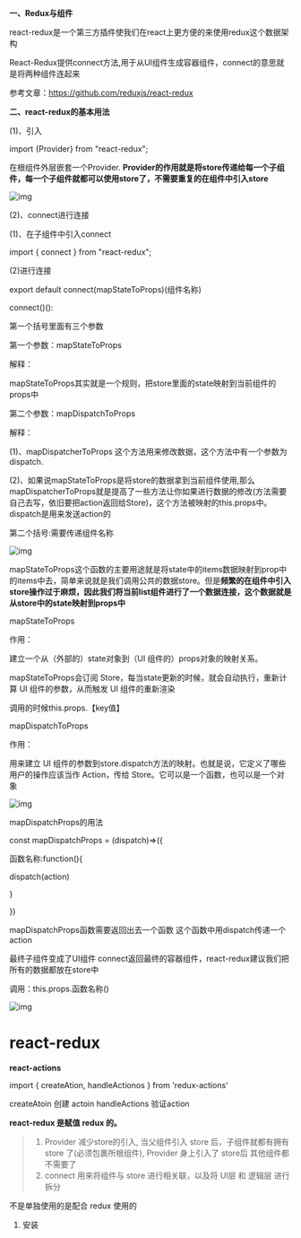 **一、Redux与组件**

 

react-redux是一个第三方插件使我们在react上更方便的来使用redux这个数据架构

 

React-Redux提供connect方法,用于从UI组件生成容器组件，connect的意思就是将两种组件连起来

 

参考文章：https://github.com/reduxjs/react-redux

 

**二、react-redux的基本用法**

(1)、引入

import {Provider} from "react-redux";

 

在根组件外层嵌套一个Provider.   **Provider的作用就是将store传递给每一个子组件，每一个子组件就都可以使用store了，不需要重复的在组件中引入store**

![img](https://img2018.cnblogs.com/blog/917454/201810/917454-20181030210800334-33819356.png)

(2)、connect进行连接

(1)、在子组件中引入connect

import { connect } from "react-redux";

 

 

(2)进行连接

export default connect(mapStateToProps)(组件名称)

 

 

connect()():

第一个括号里面有三个参数

第一个参数：mapStateToProps

解释：

mapStateToProps其实就是一个规则，把store里面的state映射到当前组件的 props中

 

 

第二个参数：mapDispatchToProps

解释：

(1)、mapDispatcherToProps 这个方法用来修改数据，这个方法中有一个参数为dispatch. 

(2)、如果说mapStateToProps是将store的数据拿到当前组件使用,那么mapDispatcherToProps就是提高了一些方法让你如果进行数据的修改(方法需要自己去写，依旧要把action返回给Store)，这个方法被映射的this.props中。dispatch是用来发送action的

第二个括号:需要传递组件名称

![img](https://img2018.cnblogs.com/blog/917454/201810/917454-20181030210842338-1973431797.png)

mapStateToProps这个函数的主要用途就是将state中的items数据映射到prop中的items中去，简单来说就是我们调用公共的数据store。但是**频繁的在组件中引入store操作过于麻烦，因此我们将当前list组件进行了一个数据连接，这个数据就是从store中的state映射到props中**

 

mapStateToProps

作用：

建立一个从（外部的）state对象到（UI 组件的）props对象的映射关系。

mapStateToProps会订阅 Store，每当state更新的时候，就会自动执行，重新计算 UI 组件的参数，从而触发 UI 组件的重新渲染

 

调用的时候this.props.【key值】

 

mapDispatchToProps

作用：

用来建立 UI 组件的参数到store.dispatch方法的映射。也就是说，它定义了哪些用户的操作应该当作 Action，传给 Store。它可以是一个函数，也可以是一个对象

![img](https://img2018.cnblogs.com/blog/917454/201810/917454-20181030210904236-1576754694.png)

mapDispatchProps的用法

 

const mapDispatchProps = (dispatch)=>({

函数名称:function(){

dispatch(action)

}

})

mapDispatchProps函数需要返回出去一个函数 这个函数中用dispatch传递一个action

 

最终子组件变成了UI组件 connect返回最终的容器组件，react-redux建议我们把所有的数据都放在store中

 

调用：this.props.函数名称()

 

 ![img](https://img2018.cnblogs.com/blog/917454/201810/917454-20181030210923061-870108200.png)

 

# react-redux

**react-actions** 

import { createAtion, handleActionos }  from 'redux-actions'

createAtoin 创建 actoin handleActions 验证action

**react-redux 是赋值 redux 的。**

> 1.  Provider  减少store的引入, 当父组件引入 store 后，子组件就都有拥有 store 了(必须包裹所根组件), Provider 身上引入了 store后 其他组件都不需要了
> 2. connect 用来将组件与 store 进行相关联，以及将 UI层 和 逻辑层  进行拆分

不是单独使用的是配合 redux 使用的

1. 安装


